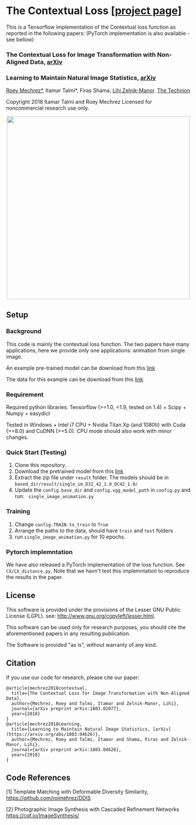 # The Contextual Loss [[project page]](https://cgm.technion.ac.il/Computer-Graphics-Multimedia/Software/Contextual/)

This is a Tensorflow implementation of the Contextual loss function as reported in the following papers:
(PyTorch implementation is also available - see bellow)

### The Contextual Loss for Image Transformation with Non-Aligned Data, [arXiv](https://arxiv.org/abs/1803.02077)
### Learning to Maintain Natural Image Statistics, [arXiv](https://arxiv.org/abs/1803.04626)

[Roey Mechrez*](https://roimehrez.github.io/), Itamar Talmi*, Firas Shama, [Lihi Zelnik-Manor](http://lihi.eew.technion.ac.il/). [The Technion](http://cgm.technion.ac.il/)

Copyright 2018 Itamar Talmi and Roey Mechrez Licensed for noncommercial research use only.

<div align='center'>
  <img src='images/teaser_im.png' height="500px">
</div>

## Setup

### Background
This code is mainly the contextual loss function. The two papers have many applications, here we provide only one applications: animation from single image.

An example pre-trained model can be download from this [link](https://www.dropbox.com/s/37nz4hy7ai4pqxc/single_im_D32_42_1.0_DC42_1.0.zip?dl=0)

The data for this example can be download from this [link](https://www.dropbox.com/s/ggb6v6rv1a0212y/single.zip?dl=0)

### Requirement
Required python libraries: Tensorflow (>=1.0, <1.9,  tested on 1.4) + Scipy + Numpy + easydict

Tested in Windows + Intel i7 CPU + Nvidia Titan Xp (and 1080ti) with Cuda (>=8.0) and CuDNN (>=5.0). CPU mode should also work with minor changes.


### Quick Start (Testing)
1. Clone this repository.
2. Download the pretrained model from this [link](https://www.dropbox.com/s/q3wjtaxr76cdx3t/imagenet-vgg-verydeep-19.mat?dl=0)
3. Extract the zip file under ```result``` folder. The models should be in ```based_dir/result/single_im_D32_42_1.0_DC42_1.0/```
3. Update the ```config.base_dir``` and ```config.vgg_model_path``` in ```config.py``` and run: ``` single_image_animation.py```

### Training
1. Change ```config.TRAIN.to_train``` to ```True```
2. Arrange the paths to the data, should have ```train``` and ```test``` folders
2. run ``` single_image_animation.py ``` for 10 epochs. 

### Pytorch implemntation
We have also released a PyTorch implementation of the loss function. See ```CX/CX_distance.py```. Note that we havn't test this implemntation to reproduce the results in the paper. 


## License

   This software is provided under the provisions of the Lesser GNU Public License (LGPL). 
   see: http://www.gnu.org/copyleft/lesser.html.

   This software can be used only for research purposes, you should cite
   the aforementioned papers in any resulting publication.

   The Software is provided "as is", without warranty of any kind.

   
## Citation
If you use our code for research, please cite our paper:
```
@article{mechrez2018contextual,
  title={The Contextual Loss for Image Transformation with Non-Aligned Data},
  author={Mechrez, Roey and Talmi, Itamar and Zelnik-Manor, Lihi},
  journal={arXiv preprint arXiv:1803.02077},
  year={2018}
}
@article{mechrez2018Learning,
  title={Learning to Maintain Natural Image Statistics, [arXiv](https://arxiv.org/abs/1803.04626)},
  author={Mechrez, Roey and Talmi, Itamar and Shama, Firas and Zelnik-Manor, Lihi},
  journal={arXiv preprint arXiv:1803.04626},
  year={2018}
}
```

   
## Code References

[1] Template Matching with Deformable Diversity Similarity, https://github.com/roimehrez/DDIS

[2] Photographic Image Synthesis with Cascaded Refinement Networks https://cqf.io/ImageSynthesis/

